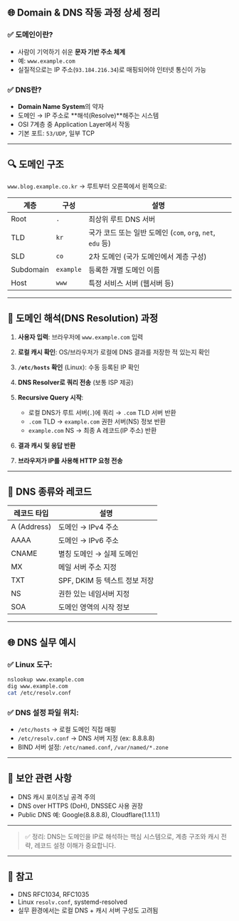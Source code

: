 
## 🌐 Domain & DNS 작동 과정 상세 정리

### ✅ 도메인이란?

* 사람이 기억하기 쉬운 **문자 기반 주소 체계**
* 예: `www.example.com`
* 실질적으로는 IP 주소(`93.184.216.34`)로 매핑되어야 인터넷 통신이 가능

### ✅ DNS란?

* **Domain Name System**의 약자
* 도메인 → IP 주소로 \*\*해석(Resolve)\*\*해주는 시스템
* OSI 7계층 중 Application Layer에서 작동
* 기본 포트: `53/UDP`, 일부 TCP

---

## 🔍 도메인 구조

`www.blog.example.co.kr` → 루트부터 오른쪽에서 왼쪽으로:

| 계층        | 구성        | 설명                                             |
| --------- | --------- | ---------------------------------------------- |
| Root      | `.`       | 최상위 루트 DNS 서버                                  |
| TLD       | `kr`      | 국가 코드 또는 일반 도메인 (`com`, `org`, `net`, `edu` 등) |
| SLD       | `co`      | 2차 도메인 (국가 도메인에서 계층 구성)                        |
| Subdomain | `example` | 등록한 개별 도메인 이름                                  |
| Host      | `www`     | 특정 서비스 서버 (웹서버 등)                              |

---

## 🔄 도메인 해석(DNS Resolution) 과정

1. **사용자 입력**: 브라우저에 `www.example.com` 입력
2. **로컬 캐시 확인**: OS/브라우저가 로컬에 DNS 결과를 저장한 적 있는지 확인
3. **`/etc/hosts` 확인** (Linux): 수동 등록된 IP 확인
4. **DNS Resolver로 쿼리 전송** (보통 ISP 제공)
5. **Recursive Query 시작**:

   * 로컬 DNS가 루트 서버(`.`)에 쿼리 → `.com` TLD 서버 반환
   * `.com` TLD → `example.com` 권한 서버(NS) 정보 반환
   * `example.com` NS → 최종 A 레코드(IP 주소) 반환
6. **결과 캐시 및 응답 반환**
7. **브라우저가 IP를 사용해 HTTP 요청 전송**

---

## 🧠 DNS 종류와 레코드

| 레코드 타입      | 설명                    |
| ----------- | --------------------- |
| A (Address) | 도메인 → IPv4 주소         |
| AAAA        | 도메인 → IPv6 주소         |
| CNAME       | 별칭 도메인 → 실제 도메인       |
| MX          | 메일 서버 주소 지정           |
| TXT         | SPF, DKIM 등 텍스트 정보 저장 |
| NS          | 권한 있는 네임서버 지정         |
| SOA         | 도메인 영역의 시작 정보         |

---

## 🌐 DNS 실무 예시

### ✅ Linux 도구:

```bash
nslookup www.example.com
dig www.example.com
cat /etc/resolv.conf
```

### ✅ DNS 설정 파일 위치:

* `/etc/hosts` → 로컬 도메인 직접 매핑
* `/etc/resolv.conf` → DNS 서버 지정 (ex: 8.8.8.8)
* BIND 서버 설정: `/etc/named.conf`, `/var/named/*.zone`

---

## 🚧 보안 관련 사항

* DNS 캐시 포이즈닝 공격 주의
* DNS over HTTPS (DoH), DNSSEC 사용 권장
* Public DNS 예: Google(8.8.8.8), Cloudflare(1.1.1.1)

---

> ✅ 정리: DNS는 도메인을 IP로 해석하는 핵심 시스템으로, 계층 구조와 캐시 전략, 레코드 설정 이해가 중요합니다.

---

## 📎 참고

* DNS RFC1034, RFC1035
* Linux `resolv.conf`, systemd-resolved
* 실무 환경에서는 로컬 DNS + 캐시 서버 구성도 고려됨
